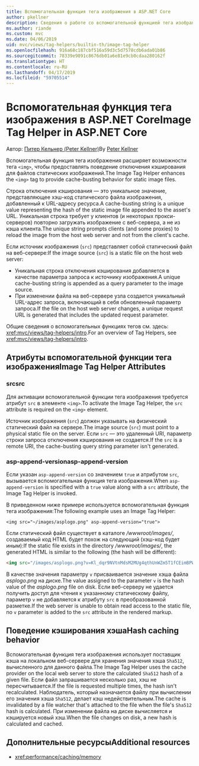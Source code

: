 ```yaml
---
title: Вспомогательная функция тега изображения в ASP.NET Core
author: pkellner
description: Сведения о работе со вспомогательной функцией тега изображения.
ms.author: riande
ms.custom: mvc
ms.date: 04/06/2019
uid: mvc/views/tag-helpers/builtin-th/image-tag-helper
ms.openlocfilehash: 916a68c187cbf516a59d3c5d7578cdb6ada01b86
ms.sourcegitcommit: 78339e9891c8676db01a6e81e9cb0cdaa280162f
ms.translationtype: HT
ms.contentlocale: ru-RU
ms.lasthandoff: 04/17/2019
ms.locfileid: "59705514"
---
```

# <a name="image-tag-helper-in-aspnet-core"></a><span data-ttu-id="95116-103">Вспомогательная функция тега изображения в ASP.NET Core</span><span class="sxs-lookup"><span data-stu-id="95116-103">Image Tag Helper in ASP.NET Core</span></span>

<span data-ttu-id="95116-104">Автор: [Питер Кельнер (Peter Kellner)](http://peterkellner.net)</span><span class="sxs-lookup"><span data-stu-id="95116-104">By [Peter Kellner](http://peterkellner.net)</span></span>

<span data-ttu-id="95116-105">Вспомогательная функция тега изображения расширяет возможности тега `<img>`, чтобы предоставлять поведение отключения кэширования для файлов статических изображений.</span><span class="sxs-lookup"><span data-stu-id="95116-105">The Image Tag Helper enhances the `<img>` tag to provide cache-busting behavior for static image files.</span></span>

<span data-ttu-id="95116-106">Строка отключения кэширования — это уникальное значение, представляющее хэш-код статического файла изображения, добавленный к URL-адресу ресурса.</span><span class="sxs-lookup"><span data-stu-id="95116-106">A cache-busting string is a unique value representing the hash of the static image file appended to the asset's URL.</span></span> <span data-ttu-id="95116-107">Уникальная строка требует у клиентов (и некоторых прокси-серверов) повторно загружать изображение с веб-сервера, а не из кэша клиента.</span><span class="sxs-lookup"><span data-stu-id="95116-107">The unique string prompts clients (and some proxies) to reload the image from the host web server and not from the client's cache.</span></span>

<span data-ttu-id="95116-108">Если источник изображения (`src`) представляет собой статический файл на веб-сервере:</span><span class="sxs-lookup"><span data-stu-id="95116-108">If the image source (`src`) is a static file on the host web server:</span></span>

* <span data-ttu-id="95116-109">Уникальная строка отключения кэширования добавляется в качестве параметра запроса к источнику изображения.</span><span class="sxs-lookup"><span data-stu-id="95116-109">A unique cache-busting string is appended as a query parameter to the image source.</span></span>
* <span data-ttu-id="95116-110">При изменении файла на веб-сервере узла создается уникальный URL-адрес запроса, включающий в себя обновленный параметр запроса.</span><span class="sxs-lookup"><span data-stu-id="95116-110">If the file on the host web server changes, a unique request URL is generated that includes the updated request parameter.</span></span>

<span data-ttu-id="95116-111">Общие сведения о вспомогательных функциях тегов см. здесь: <xref:mvc/views/tag-helpers/intro>.</span><span class="sxs-lookup"><span data-stu-id="95116-111">For an overview of Tag Helpers, see <xref:mvc/views/tag-helpers/intro>.</span></span>

## <a name="image-tag-helper-attributes"></a><span data-ttu-id="95116-112">Атрибуты вспомогательной функции тега изображения</span><span class="sxs-lookup"><span data-stu-id="95116-112">Image Tag Helper Attributes</span></span>

### <a name="src"></a><span data-ttu-id="95116-113">src</span><span class="sxs-lookup"><span data-stu-id="95116-113">src</span></span>

<span data-ttu-id="95116-114">Для активации вспомогательной функции тега изображения требуется атрибут `src` в элементе `<img>`.</span><span class="sxs-lookup"><span data-stu-id="95116-114">To activate the Image Tag Helper, the `src` attribute is required on the `<img>` element.</span></span>

<span data-ttu-id="95116-115">Источник изображения (`src`) должен указывать на физический статический файл на сервере.</span><span class="sxs-lookup"><span data-stu-id="95116-115">The image source (`src`) must point to a physical static file on the server.</span></span> <span data-ttu-id="95116-116">Если `src` — это удаленный URI, параметр строки запроса отключения кэширования не создается.</span><span class="sxs-lookup"><span data-stu-id="95116-116">If the `src` is a remote URI, the cache-busting query string parameter isn't generated.</span></span>

### <a name="asp-append-version"></a><span data-ttu-id="95116-117">asp-append-version</span><span class="sxs-lookup"><span data-stu-id="95116-117">asp-append-version</span></span>

<span data-ttu-id="95116-118">Если указан `asp-append-version` со значением `true` и атрибутом `src`, вызывается вспомогательная функция тега изображения.</span><span class="sxs-lookup"><span data-stu-id="95116-118">When `asp-append-version` is specified with a `true` value along with a `src` attribute, the Image Tag Helper is invoked.</span></span>

<span data-ttu-id="95116-119">В приведенном ниже примере используется вспомогательная функция тега изображения:</span><span class="sxs-lookup"><span data-stu-id="95116-119">The following example uses an Image Tag Helper:</span></span>

```cshtml
<img src="~/images/asplogo.png" asp-append-version="true">
```

<span data-ttu-id="95116-120">Если статический файл существует в каталоге */wwwroot/images/*, создаваемый код HTML будет похож на следующий (хэш-код будет иным):</span><span class="sxs-lookup"><span data-stu-id="95116-120">If the static file exists in the directory */wwwroot/images/*, the generated HTML is similar to the following (the hash will be different):</span></span>

```html
<img src="/images/asplogo.png?v=Kl_dqr9NVtnMdsM2MUg4qthUnWZm5T1fCEimBPWDNgM">
```

<span data-ttu-id="95116-121">В качестве значения параметру `v` присваивается значение хэша файла *asplogo.png* на диске.</span><span class="sxs-lookup"><span data-stu-id="95116-121">The value assigned to the parameter `v` is the hash value of the *asplogo.png* file on disk.</span></span> <span data-ttu-id="95116-122">Если веб-серверу не удается получить доступ для чтения к указанному статическому файлу, параметр `v` не добавляется к атрибуту `src` в преобразованной разметке.</span><span class="sxs-lookup"><span data-stu-id="95116-122">If the web server is unable to obtain read access to the static file, no `v` parameter is added to the `src` attribute in the rendered markup.</span></span>

## <a name="hash-caching-behavior"></a><span data-ttu-id="95116-123">Поведение кэширования хэша</span><span class="sxs-lookup"><span data-stu-id="95116-123">Hash caching behavior</span></span>

<span data-ttu-id="95116-124">Вспомогательная функция тега изображения использует поставщик кэша на локальном веб-сервере для хранения значения хэша `Sha512`, вычисленного для данного файла.</span><span class="sxs-lookup"><span data-stu-id="95116-124">The Image Tag Helper uses the cache provider on the local web server to store the calculated `Sha512` hash of a given file.</span></span> <span data-ttu-id="95116-125">Если файл запрашивается несколько раз, хэш не пересчитывается.</span><span class="sxs-lookup"><span data-stu-id="95116-125">If the file is requested multiple times, the hash isn't recalculated.</span></span> <span data-ttu-id="95116-126">Наблюдатель, который назначается файлу при вычислении его значения хэша `Sha512`, делает кэш недействительным.</span><span class="sxs-lookup"><span data-stu-id="95116-126">The cache is invalidated by a file watcher that's attached to the file when the file's `Sha512` hash is calculated.</span></span> <span data-ttu-id="95116-127">При изменении файла на диске вычисляется и кэшируется новый хэш.</span><span class="sxs-lookup"><span data-stu-id="95116-127">When the file changes on disk, a new hash is calculated and cached.</span></span>

## <a name="additional-resources"></a><span data-ttu-id="95116-128">Дополнительные ресурсы</span><span class="sxs-lookup"><span data-stu-id="95116-128">Additional resources</span></span>

* <xref:performance/caching/memory>
